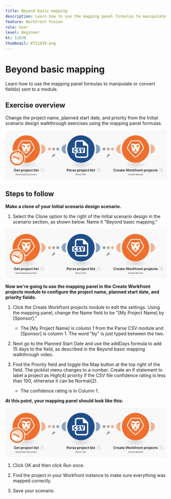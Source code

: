 ```yaml
---
title: Beyond basic mapping
description: Learn how to use the mapping panel formulas to manipulate or convert field(s) sent to a module.
feature: Workfront Fusion
role: User
level: Beginner
kt: 11039
thumbnail: KT11039.png
---
```


# Beyond basic mapping

Learn how to use the mapping panel formulas to manipulate or convert field(s) sent to a module.

## Exercise overview

Change the project name, planned start date, and priority from the Initial scenario design walkthrough exercises using the mapping panel formulas.

![Initial Scenario Design](../assets/../12-exercises/assets/beyond-basic-mapping-walkthrough-1.png)

## Steps to follow

**Make a clone of your Initial scenario design scenario.**

1. Select the Clone option to the right of the Initial scenario design in the scenario section, as shown below. Name it "Beyond basic mapping."

![Initial Scenario Design](../assets/../12-exercises/assets/beyond-basic-mapping-walkthrough-1.png)

**Now we're going to use the mapping panel in the Create Workfront projects module to configure the project name, planned start date, and priority fields.**

1. Click the Create Workfront projects module to edit the settings. Using the mapping panel, change the Name field to be "[My Project Name] by [Sponsor]."

   + The [My Project Name] is column 1 from the Parse CSV module and [Sponsor] is column 1. The word "by" is just typed between the two.

1. Next go to the Planned Start Date and use the addDays formula to add 15 days to the field, as described in the Beyond basic mapping walkthrough video.

1. Find the Priority field and toggle the Map button at the top right of the field. The picklist menu changes to a number. Create an if statement to label a project as High(4) priority if the CSV file confidence rating is less than 100, otherwise it can be Normal(2).

   + The confidence rating is in Column 1.

**At this point, your mapping panel should look like this:**

![Initial Scenario Design](../assets/../12-exercises/assets/beyond-basic-mapping-walkthrough-1.png)

1. Click OK and then click Run once.

1. Find the project in your Workfront instance to make sure everything was mapped correctly.

1. Save your scenario.
